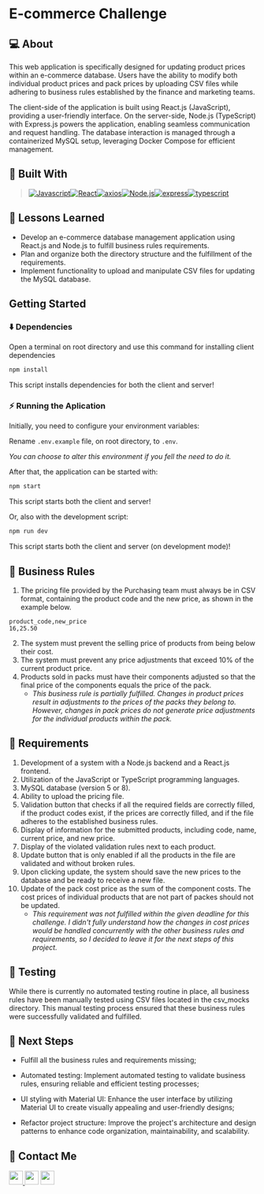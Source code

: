 # E-commerce Challenge

## 💻 About 

This web application is specifically designed for updating product prices within an e-commerce database. Users have the ability to modify both individual product prices and pack prices by uploading CSV files while adhering to business rules established by the finance and marketing teams.

The client-side of the application is built using React.js (JavaScript), providing a user-friendly interface. On the server-side, Node.js (TypeScript) with Express.js powers the application, enabling seamless communication and request handling. The database interaction is managed through a containerized MySQL setup, leveraging Docker Compose for efficient management.

## 🚀 Built With

> [![Javascript][Javascript]][Javascript-url][![React][React.js]][React-url][![axios][axios]][axios-url][![Node.js][Node.js]][Node.js-url][![express][express]][express-url][![typescript][typescript]][typescript-url]

## 📌 Lessons Learned

- Develop an e-commerce database management application using React.js and Node.js to fulfill business rules requirements.
- Plan and organize both the directory structure and the fulfillment of the requirements.
- Implement functionality to upload and manipulate CSV files for updating the MySQL database.

## Getting Started

### ⬇️ Dependencies

Open a terminal on root directory and use this command for installing client dependencies

```bash
npm install
```

This script installs dependencies for both the client and server!

### ⚡ Running the Aplication

Initially, you need to configure your environment variables:

Rename `.env.example` file, on root directory, to `.env`.

*You can choose to alter this environment if you fell the need to do it.*

After that, the application can be started with:

```bash
npm start
```
This script starts both the client and server!

Or, also with the development script:

```bash
npm run dev
```
This script starts both the client and server (on development mode)!

## 📜 Business Rules

1. The pricing file provided by the Purchasing team must always be in CSV format, containing the product code and the new price, as shown in the example below.
```csv
product_code,new_price
16,25.50
```
2. The system must prevent the selling price of products from being below their cost.
3. The system must prevent any price adjustments that exceed 10% of the current product price.
4. Products sold in packs must have their components adjusted so that the final price of the components equals the price of the pack.
    - *This business rule is partially fulfilled. Changes in product prices result in adjustments to the prices of the packs they belong to. However, changes in pack prices do not generate price adjustments for the individual products within the pack.*

## 📜 Requirements

1. Development of a system with a Node.js backend and a React.js frontend.
2. Utilization of the JavaScript or TypeScript programming languages.
3. MySQL database (version 5 or 8).
4. Ability to upload the pricing file.
5. Validation button that checks if all the required fields are correctly filled, if the product codes exist, if the prices are correctly filled, and if the file adheres to the established business rules.
6. Display of information for the submitted products, including code, name, current price, and new price.
7. Display of the violated validation rules next to each product.
8. Update button that is only enabled if all the products in the file are validated and without broken rules.
9. Upon clicking update, the system should save the new prices to the database and be ready to receive a new file.
10. Update of the pack cost price as the sum of the component costs. The cost prices of individual products that are not part of packes should not be updated.
    - *This requirement was not fulfilled within the given deadline for this challenge. I didn't fully understand how the changes in cost prices would be handled concurrently with the other business rules and requirements, so I decided to leave it for the next steps of this project.*


## 🧪 Testing

While there is currently no automated testing routine in place, all business rules have been manually tested using CSV files located in the csv_mocks directory. This manual testing process ensured that 
these business rules were successfully validated and fulfilled.

## 🚶 Next Steps

- Fulfill all the business rules and requirements missing;

- Automated testing: Implement automated testing to validate business rules, ensuring reliable and efficient testing processes;

- UI styling with Material UI: Enhance the user interface by utilizing Material UI to create visually appealing and user-friendly designs;

- Refactor project structure: Improve the project's architecture and design patterns to enhance code organization, maintainability, and scalability.

## 💬 Contact Me

<div align="left" style="display: inline_block">
  <a href="https://arthur-debiasi.github.io" target="_blank">
  <img height="28rem" src="https://img.shields.io/badge/my_portfolio-3fc337?style=for-the-badge" target="_blank">
  </a>
  <a href="https://www.linkedin.com/in/arthur-debiasi" target="_blank"><img height="28rem" src="https://img.shields.io/badge/LinkedIn-0077B5?style=for-the-badge&logo=linkedin&logoColor=white"></a>
  <a href = "mailto:arthurdebiasi@hotmail.com"><img height="28rem" src="https://img.shields.io/badge/outlook-0078D4?style=for-the-badge&logo=microsoftoutlook&logoColor=white" target="_blank"></a>
</div>

[Javascript]: https://img.shields.io/badge/javascript-F7DF1E?style=for-the-badge&logo=javascript&logoColor=black
[Javascript-url]: https://developer.mozilla.org/pt-BR/docs/Web/JavaScript

[React.js]: https://img.shields.io/badge/React-20232A?style=for-the-badge&logo=react&logoColor=61DAFB
[React-url]: https://reactjs.org/

[MUI]: https://img.shields.io/badge/material_ui-007FFF?style=for-the-badge&logo=mui&logoColor=white
[MUI-url]: https://img.shields.io/badge/material_ui-007FFF?style=for-the-badge&logo=mui&logoColor=white

[axios]: https://img.shields.io/badge/axios-5A29E4?style=for-the-badge&logo=axios&logoColor=white
[axios-url]: https://axios-http.com/ptbr/docs/intro

[Node.js]: https://img.shields.io/badge/node.js-339933?style=for-the-badge&logo=node.js&logoColor=white
[Node.js-url]: https://nodejs.org/

[express]: https://img.shields.io/badge/express-000000?style=for-the-badge&logo=express&logoColor=white
[express-url]: https://expressjs.com/

[typescript]: https://img.shields.io/badge/typescript-3178C6?style=for-the-badge&logo=typescript&logoColor=white
[typescript-url]: https://www.typescriptlang.org
